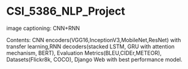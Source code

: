 # CSI_5386_NLP_Project
image captioning: CNN+RNN

Contents: CNN encoders(VGG16,InceptionV3,MobileNet,ResNet) with transfer learning,RNN decoders(stacked LSTM, GRU with attention mechanism, BERT), Evaluation Metrics(BLEU,CIDEr,METEOR), Datasets(Flickr8k, COCO), Django Web with best performance model.
